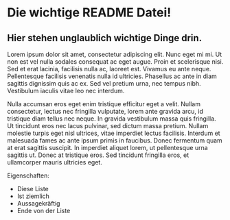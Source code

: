# Die wichtige README Datei!
## Hier stehen unglaublich wichtige Dinge drin.

Lorem ipsum dolor sit amet, consectetur adipiscing elit. Nunc eget mi mi. Ut non est vel nulla sodales consequat ac eget augue. Proin et scelerisque nisi. Sed et erat lacinia, facilisis nulla ac, laoreet est. Vivamus eu ante neque. Pellentesque facilisis venenatis nulla id ultricies. Phasellus ac ante in diam sagittis dignissim quis ac ex. Sed vel pretium urna, nec tempus nibh. Vestibulum iaculis vitae leo nec interdum.

Nulla accumsan eros eget enim tristique efficitur eget a velit. Nullam consectetur, lectus nec fringilla vulputate, lorem ante gravida arcu, id tristique diam tellus nec neque. In gravida vestibulum massa quis fringilla. Ut tincidunt eros nec lacus pulvinar, sed dictum massa pretium. Nullam molestie turpis eget nisl ultrices, vitae imperdiet lectus facilisis. Interdum et malesuada fames ac ante ipsum primis in faucibus. Donec fermentum quam at erat sagittis suscipit. In imperdiet aliquet lorem, ut pellentesque urna sagittis ut. Donec at tristique eros. Sed tincidunt fringilla eros, et ullamcorper mauris ultricies eget. 

Eigenschaften:
* Diese Liste
* Ist ziemlich
* Aussagekräftig
* Ende von der Liste